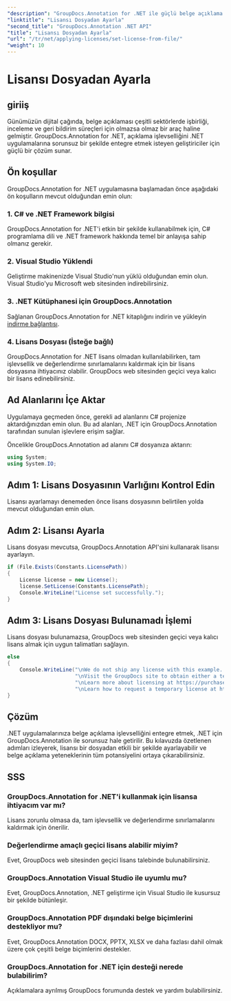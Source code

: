 ```yaml
---
"description": "GroupDocs.Annotation for .NET ile güçlü belge açıklama yeteneklerini .NET uygulamalarınıza sorunsuz bir şekilde entegre edin."
"linktitle": "Lisansı Dosyadan Ayarla"
"second_title": "GroupDocs.Annotation .NET API"
"title": "Lisansı Dosyadan Ayarla"
"url": "/tr/net/applying-licenses/set-license-from-file/"
"weight": 10
---
```


# Lisansı Dosyadan Ayarla

## giriiş
Günümüzün dijital çağında, belge açıklaması çeşitli sektörlerde işbirliği, inceleme ve geri bildirim süreçleri için olmazsa olmaz bir araç haline gelmiştir. GroupDocs.Annotation for .NET, açıklama işlevselliğini .NET uygulamalarına sorunsuz bir şekilde entegre etmek isteyen geliştiriciler için güçlü bir çözüm sunar.
## Ön koşullar
GroupDocs.Annotation for .NET uygulamasına başlamadan önce aşağıdaki ön koşulların mevcut olduğundan emin olun:
### 1. C# ve .NET Framework bilgisi
GroupDocs.Annotation for .NET'i etkin bir şekilde kullanabilmek için, C# programlama dili ve .NET framework hakkında temel bir anlayışa sahip olmanız gerekir.
### 2. Visual Studio Yüklendi
Geliştirme makinenizde Visual Studio'nun yüklü olduğundan emin olun. Visual Studio'yu Microsoft web sitesinden indirebilirsiniz.
### 3. .NET Kütüphanesi için GroupDocs.Annotation
Sağlanan GroupDocs.Annotation for .NET kitaplığını indirin ve yükleyin [indirme bağlantısı](https://releases.groupdocs.com/annotation/net/).
### 4. Lisans Dosyası (İsteğe bağlı)
GroupDocs.Annotation for .NET lisans olmadan kullanılabilirken, tam işlevsellik ve değerlendirme sınırlamalarını kaldırmak için bir lisans dosyasına ihtiyacınız olabilir. GroupDocs web sitesinden geçici veya kalıcı bir lisans edinebilirsiniz.

## Ad Alanlarını İçe Aktar
Uygulamaya geçmeden önce, gerekli ad alanlarını C# projenize aktardığınızdan emin olun. Bu ad alanları, .NET için GroupDocs.Annotation tarafından sunulan işlevlere erişim sağlar.

Öncelikle GroupDocs.Annotation ad alanını C# dosyanıza aktarın:
```csharp
using System;
using System.IO;
```
## Adım 1: Lisans Dosyasının Varlığını Kontrol Edin
Lisansı ayarlamayı denemeden önce lisans dosyasının belirtilen yolda mevcut olduğundan emin olun.
## Adım 2: Lisansı Ayarla
Lisans dosyası mevcutsa, GroupDocs.Annotation API'sini kullanarak lisansı ayarlayın.
```csharp
if (File.Exists(Constants.LicensePath))
{
    License license = new License();
    license.SetLicense(Constants.LicensePath);
    Console.WriteLine("License set successfully.");
}
```
## Adım 3: Lisans Dosyası Bulunamadı İşlemi
Lisans dosyası bulunamazsa, GroupDocs web sitesinden geçici veya kalıcı lisans almak için uygun talimatları sağlayın.
```csharp
else
{
    Console.WriteLine("\nWe do not ship any license with this example. " +
                      "\nVisit the GroupDocs site to obtain either a temporary or permanent license. " +
                      "\nLearn more about licensing at https://purchase.groupdocs.com/faqs/licensing. " +
                      "\nLearn how to request a temporary license at https://purchase.groupdocs.com/geçici-lisans.");
}
```

## Çözüm
.NET uygulamalarınıza belge açıklama işlevselliğini entegre etmek, .NET için GroupDocs.Annotation ile sorunsuz hale getirilir. Bu kılavuzda özetlenen adımları izleyerek, lisansı bir dosyadan etkili bir şekilde ayarlayabilir ve belge açıklama yeteneklerinin tüm potansiyelini ortaya çıkarabilirsiniz.
## SSS
### GroupDocs.Annotation for .NET'i kullanmak için lisansa ihtiyacım var mı?
Lisans zorunlu olmasa da, tam işlevsellik ve değerlendirme sınırlamalarını kaldırmak için önerilir.
### Değerlendirme amaçlı geçici lisans alabilir miyim?
Evet, GroupDocs web sitesinden geçici lisans talebinde bulunabilirsiniz.
### GroupDocs.Annotation Visual Studio ile uyumlu mu?
Evet, GroupDocs.Annotation, .NET geliştirme için Visual Studio ile kusursuz bir şekilde bütünleşir.
### GroupDocs.Annotation PDF dışındaki belge biçimlerini destekliyor mu?
Evet, GroupDocs.Annotation DOCX, PPTX, XLSX ve daha fazlası dahil olmak üzere çok çeşitli belge biçimlerini destekler.
### GroupDocs.Annotation for .NET için desteği nerede bulabilirim?
Açıklamalara ayrılmış GroupDocs forumunda destek ve yardım bulabilirsiniz.